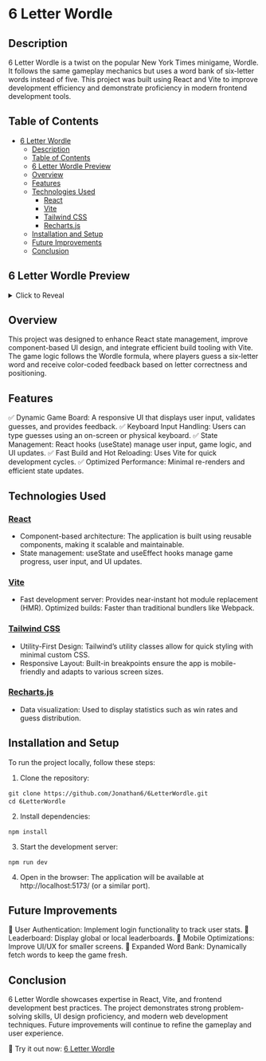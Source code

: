 # 6 Letter Wordle

## Description

6 Letter Wordle is a twist on the popular New York Times minigame, Wordle. It follows the same gameplay mechanics but uses a word bank of six-letter words instead of five. This project was built using React and Vite to improve development efficiency and demonstrate proficiency in modern frontend development tools.


## Table of Contents
- [6 Letter Wordle](#6-letter-wordle)
  - [Description](#description)
  - [Table of Contents](#table-of-contents)
  - [6 Letter Wordle Preview](#6-letter-wordle-preview)
  - [Overview](#overview)
  - [Features](#features)
  - [Technologies Used](#technologies-used)
    - [React](#react)
    - [Vite](#vite)
    - [Tailwind CSS](#tailwind-css)
    - [Recharts.js](#rechartsjs)
  - [Installation and Setup](#installation-and-setup)
  - [Future Improvements](#future-improvements)
  - [Conclusion](#conclusion)


## 6 Letter Wordle Preview

<details>
<summary>Click to Reveal</summary>

[![Screenshot of 6 Letter Wordle Application](\public\SixLetterWordlePreview.jpg)](https://jonathan6.github.io/6LetterWordle/)
Click the preview to be redirected to the website!
</details>


## Overview

This project was designed to enhance React state management, improve component-based UI design, and integrate efficient build tooling with Vite. The game logic follows the Wordle formula, where players guess a six-letter word and receive color-coded feedback based on letter correctness and positioning.


## Features

✅ Dynamic Game Board: A responsive UI that displays user input, validates guesses, and provides feedback.
✅ Keyboard Input Handling: Users can type guesses using an on-screen or physical keyboard.
✅ State Management: React hooks (useState) manage user input, game logic, and UI updates.
✅ Fast Build and Hot Reloading: Uses Vite for quick development cycles.
✅ Optimized Performance: Minimal re-renders and efficient state updates.


## Technologies Used

### [React](https://react.dev/)

- Component-based architecture: The application is built using reusable components, making it scalable and maintainable.
- State management: useState and useEffect hooks manage game progress, user input, and UI updates.

### [Vite](https://vite.dev/)

- Fast development server: Provides near-instant hot module replacement (HMR).
Optimized builds: Faster than traditional bundlers like Webpack.

### [Tailwind CSS](https://tailwindcss.com/)

- Utility-First Design: Tailwind’s utility classes allow for quick styling with minimal custom CSS.
- Responsive Layout: Built-in breakpoints ensure the app is mobile-friendly and adapts to various screen sizes.

### [Recharts.js](https://recharts.org/en-US)

- Data visualization: Used to display statistics such as win rates and guess distribution.


## Installation and Setup
To run the project locally, follow these steps:

1. Clone the repository:
```
git clone https://github.com/Jonathan6/6LetterWordle.git  
cd 6LetterWordle
```

2. Install dependencies:
```
npm install  
```

3. Start the development server:
```
npm run dev  
```

4. Open in the browser:
The application will be available at http://localhost:5173/ (or a similar port).


## Future Improvements
🔹 User Authentication: Implement login functionality to track user stats.
🔹 Leaderboard: Display global or local leaderboards.
🔹 Mobile Optimizations: Improve UI/UX for smaller screens.
🔹 Expanded Word Bank: Dynamically fetch words to keep the game fresh.


## Conclusion
6 Letter Wordle showcases expertise in React, Vite, and frontend development best practices. The project demonstrates strong problem-solving skills, UI design proficiency, and modern web development techniques. Future improvements will continue to refine the gameplay and user experience.

🚀 Try it out now: [6 Letter Wordle](https://jonathan6.github.io/6LetterWordle/)